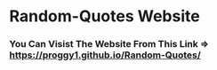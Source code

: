 # Random-Quotes Website

### You Can Visist The Website From This Link  => https://proggy1.github.io/Random-Quotes/
